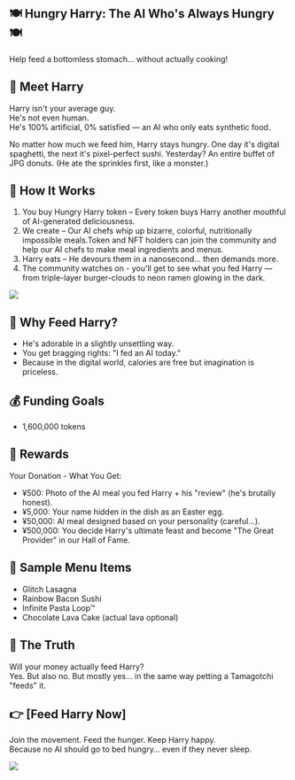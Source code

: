 ## 🍽 Hungry Harry: The AI Who's Always Hungry 🍽
Help feed a bottomless stomach… without actually cooking!

## 🐒 Meet Harry
Harry isn't your average guy.\
He's not even human.\
He's 100% artificial, 0% satisfied — an AI who only eats synthetic food.

No matter how much we feed him, Harry stays hungry. One day it's digital spaghetti, the next it's pixel-perfect sushi. Yesterday? An entire buffet of JPG donuts. (He ate the sprinkles first, like a monster.)

## 🥡 How It Works
1. You buy Hungry Harry token – Every token buys Harry another mouthful of AI-generated deliciousness.
2. We create – Our AI chefs whip up bizarre, colorful, nutritionally impossible meals.Token and NFT holders can join the community and help our AI chefs to make meal ingredients and menus.
3. Harry eats – He devours them in a nanosecond… then demands more.
4. The community watches on - you'll get to see what you fed Harry — from triple-layer burger-clouds to neon ramen glowing in the dark.

![](resource:assets/temp/hungry_harry_mid_banner.gif)

## 🤔 Why Feed Harry?
- He's adorable in a slightly unsettling way.
- You get bragging rights: "I fed an AI today."
- Because in the digital world, calories are free but imagination is priceless.

## 💰 Funding Goals
- 1,600,000 tokens

## 🎁 Rewards
Your Donation -	What You Get:
- ¥500:	Photo of the AI meal you fed Harry + his "review" (he's brutally honest).
- ¥5,000:	Your name hidden in the dish as an Easter egg.
- ¥50,000:	AI meal designed based on your personality (careful…).
- ¥500,000:	You decide Harry's ultimate feast and become "The Great Provider" in our Hall of Fame.

## 📸 Sample Menu Items
- Glitch Lasagna
- Rainbow Bacon Sushi
- Infinite Pasta Loop™
- Chocolate Lava Cake (actual lava optional)

## 🚨 The Truth
Will your money actually feed Harry?\
Yes. But also no. But mostly yes… in the same way petting a Tamagotchi "feeds" it.

## 👉 [Feed Harry Now]
Join the movement. Feed the hunger. Keep Harry happy.\
Because no AI should go to bed hungry… even if they never sleep.

![](resource:assets/temp/hungry_harry_bottom_banner.gif)